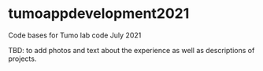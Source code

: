 # tumoappdevelopment2021
Code bases for Tumo lab code July 2021

TBD: to add photos and text about the experience as well as descriptions of projects.

